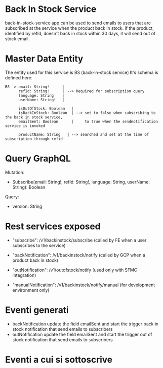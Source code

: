 # Back In Stock Service
back-in-stock-service app can be used to send emails to users that are subscribed at the service when the product back in stock.
If the product, identified by refId, doesn't back in stock within 30 days, it will send out of stock email.

# Master Data Entity

The entity used for this service is BS (back-in-stock service)
It's schema is defined here:

    BS -> email: String!      |
          refId: String!      | --> Required for subscription query
          language: String    |
          userName: String!   |

          isOutOfStock: Boolean   |
          isBackInStock: Boolean  | --> set to false when subscribing to the back in stock service,                                         
          emailSent: Boolean      |     to true when the sendnotification service is invoked

          productName: String   | --> searched and set at the time of subscription through refid

        
# Query GraphQL 

Mutation:
  - Subscribe(email: String!, refId: String!, language: String, userName: String): Boolean

Query:
  - version: String


# Rest services exposed

- "subscribe": /v1/backinstock/subscribe (called by FE when a user subscribes to the service)
      
- "backNotification": /v1/backinstock/notify (called by GCP when a product back in stock)
    
- "outNotification": /v1/outofstock/notify (used only with SFMC integration)
      
- "manualNotification": /v1/backinstock/notify/manual (for development environment only)


# Eventi generati

  - backNotification update the field emailSent and start the trigger back in stock notification that send emails to subscribers
  - outNotification update the field emailSent and start the trigger out of stock notification that send emails to subscribers


# Eventi a cui si sottoscrive
